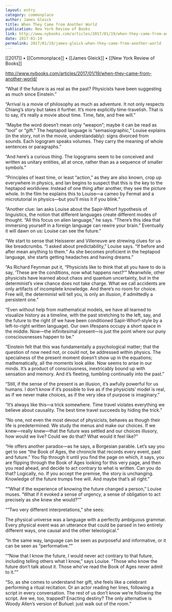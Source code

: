 ```yaml
---
layout: entry
category: commonplace
author: James Gleick
title: When They Came from Another World
publication: New York Review of Books
link: http://www.nybooks.com/articles/2017/01/19/when-they-came-from-another-world/
date: 2017-01-19
permalink: 2017/01/19/james-gleick-when-they-came-from-another-world
---
```


[[2017]] • [[Commonplace]] • [[James Gleick]] • [[New York Review of Books]] 

http://www.nybooks.com/articles/2017/01/19/when-they-came-from-another-world/

“What if the future is as real as the past? Physicists have been suggesting as much since Einstein.”

“Arrival is a movie of philosophy as much as adventure. It not only respects Chiang’s story but takes it further. It’s more explicitly time-travelish. That is to say, it’s really a movie about time. Time, fate, and free will.”

“Maybe the word doesn’t mean only “weapon”; maybe it can be read as “tool” or “gift.” The heptapod language is “semasiographic,” Louise explains (in the story, not in the movie, understandably): signs divorced from sounds. Each logogram speaks volumes. They carry the meaning of whole sentences or paragraphs.”

“And here’s a curious thing. The logograms seem to be conceived and written as unitary entities, all at once, rather than as a sequence of smaller symbols.”

“Principles of least time, or least “action,” as they are also known, crop up everywhere in physics, and Ian begins to suspect that this is the key to the heptapod worldview. Instead of one thing after another, they see the picture whole. In the film he explains this to Louise—a cameo by Fermat and a microtutorial in physics—but you’ll miss it if you blink.”

“Another clue: Ian asks Louise about the Sapir-Whorf hypothesis of linguistics, the notion that different languages create different modes of thought. “All this focus on alien language,” he says. “There’s this idea that immersing yourself in a foreign language can rewire your brain.” Eventually it will dawn on us: Louise can see the future.”

“We start to sense that Heisserer and Villeneuve are strewing clues for us like breadcrumbs. “I asked about predictability,” Louise says. “If before and after mean anything to them.” As she becomes proficient in the heptapod language, she starts getting headaches and having dreams.”

“As Richard Feynman put it, “Physicists like to think that all you have to do is say, ‘These are the conditions, now what happens next?’” Meanwhile, other physicists have learned about chaos and quantum uncertainty, but in the determinist’s view chance does not take charge. What we call accidents are only artifacts of incomplete knowledge. And there’s no room for choice. Free will, the determinist will tell you, is only an illusion, if admittedly a persistent one.”

“Even without help from mathematical models, we have all learned to visualize history as a timeline, with the past stretching to the left, say, and the future to the right (if we have been conditioned Sapir-Whorf-style by a left-to-right written language). Our own lifespans occupy a short space in the middle. Now—the infinitesimal present—is just the point where our puny consciousnesses happen to be.”

“Einstein felt that this was fundamentally a psychological matter; that the question of now need not, or could not, be addressed within physics. The specialness of the present moment doesn’t show up in the equations; mathematically, all the moments look alike. Now seems to arise in our minds. It’s a product of consciousness, inextricably bound up with sensation and memory. And it’s fleeting, tumbling continually into the past.”

“Still, if the sense of the present is an illusion, it’s awfully powerful for us humans. I don’t know if it’s possible to live as if the physicists’ model is real, as if we never make choices, as if the very idea of purpose is imaginary.”

“It’s always like this—a trick somewhere. Time travel violates everything we believe about causality. The best time travel succeeds by hiding the trick.”

“No one, not even the most devout of physicists, behaves as though their life is predetermined. We study the menus and make our choices. If we knew—really knew—that the future was settled and our choices illusory, how would we live? Could we do that? What would it feel like?”

“He offers another paradox—as he says, a Borgesian parable. Let’s say you get to see “the Book of Ages, the chronicle that records every event, past and future.” You flip through it until you find the page on which, it says, you are flipping through the Book of Ages looking for this very page, and then you read ahead, and decide to act contrary to what is written. Can you do that? Logically, no. If you accept the premise, the story is unchanging. Knowledge of the future trumps free will. And maybe that’s all right.”

““What if the experience of knowing the future changed a person,” Louise muses. “What if it evoked a sense of urgency, a sense of obligation to act precisely as she knew she would?””

““Two very different interpretations,” she sees:

The physical universe was a language with a perfectly ambiguous grammar. Every physical event was an utterance that could be parsed in two entirely different ways, one causal and the other teleological.”

“In the same way, language can be seen as purposeful and informative, or it can be seen as “performative.””

““Now that I know the future, I would never act contrary to that future, including telling others what I know,” says Louise. “Those who know the future don’t talk about it. Those who’ve read the Book of Ages never admit to it.””

“So, as she comes to understand her gift, she feels like a celebrant performing a ritual recitation. Or an actor reading her lines, following a script in every conversation. The rest of us don’t know we’re following the script. Are we, too, trapped? Enacting destiny? The only alternative is Woody Allen’s version of Buñuel: just walk out of the room.”

